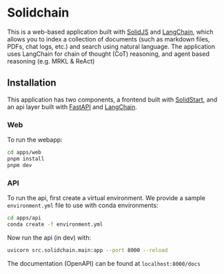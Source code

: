 # Solidchain

This is a web-based application built with [SolidJS](https://www.solidjs.com/) and [LangChain](https://langchain.readthedocs.io/en/latest/), which allows you to index a collection of documents (such as markdown files, PDFs, chat logs, etc.) and search using natural language. The application uses LangChain for chain of thought (CoT) reasoning, and agent based reasoning (e.g. MRKL & ReAct)

## Installation

This application has two components, a frontend built with [SolidStart](https://start.solidjs.com/getting-started/what-is-solidstart), and an api layer built with [FastAPI](https://fastapi.tiangolo.com/) and [LangChain](https://langchain.readthedocs.io/en/latest/).

### Web

To run the webapp:

```sh
cd apps/web
pnpm install
pnpm dev
```

### API

To run the api, first create a virtual environment. We provide a sample `environment.yml` file to use with conda environments:

```sh
cd apps/api
conda create -f environment.yml
```

Now run the api (in dev) with:

```sh
uvicorn src.solidchain.main:app --port 8000 --reload
```

The documentation (OpenAPI) can be found at `localhost:8000/docs`

